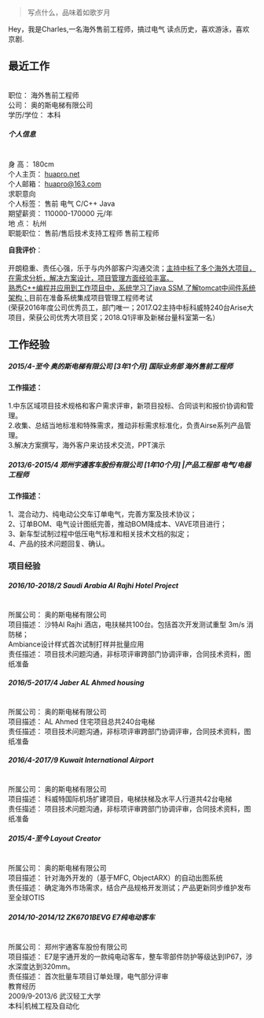 > 写点什么，品味着如歌岁月

Hey，我是Charles,一名海外售前工程师，搞过电气
读点历史，喜欢游泳，喜欢京剧.


## 最近工作

<br>职位：	海外售前工程师
<br>公司：	奥的斯电梯有限公司
<br>学历/学位：	本科
##### 个人信息
<br>身        高：	     180cm
<br>个人主页：	[huapro.net](http://www.huapro.net)
<br>个人邮箱：       [huapro@163.com](mailto:huapro@163.com)
<br>求职意向
<br>个人标签：	售前  电气  C/C++  Java
<br>期望薪资：	110000-170000 元/年
<br>地       点：	   杭州
<br>职能职位：	售前/售后技术支持工程师  售前工程师


**自我评价**：	
<br>开朗稳重、责任心强，乐于与内外部客户沟通交流；<u>主持中标了多个海外大项目，在需求分析，解决方案设计，项目管理方面经验丰富。</u>
<br><u>熟悉C++编程并应用到工作项目中，系统学习了java SSM,了解tomcat中间件系统架构；</u>目前在准备系统集成项目管理工程师考试
<br>(荣获2016年度公司优秀员工，部门唯一；2017.Q2主持中标科威特240台Arise大项目，荣获公司优秀大项目奖；2018.Q1评审及新梯台量科室第一名）

## 工作经验

##### 2015/4-至今	奥的斯电梯有限公司 [3年1个月] 国际业务部 海外售前工程师

**工作描述：**   
<br>1.中东区域项目技术规格和客户需求评审，新项目投标、合同谈判和报价协调和管理。
<br>2.收集、总结当地标准和特殊需求，推动非标需求标准化，负责Airse系列产品管理。
<br>3.解决方案撰写，海外客户来访技术交流，PPT演示

##### 2013/6-2015/4 郑州宇通客车股份有限公司 [1年10个月] |产品工程部 电气/电器工程师
**工作描述：**	
<br>1、混合动力、纯电动公交车订单电气，完善方案及技术协议； 
<br>2、订单BOM、电气设计图纸完善，推动BOM降成本、VAVE项目进行；
<br>3、新车型试制过程中低压电气标准和相关技术文档的拟定；
<br>4、产品的技术问题回复、确认。

### 项目经验

##### 2016/10-2018/2	Saudi Arabia Al Rajhi Hotel Project

<br>所属公司：	奥的斯电梯有限公司
<br>项目描述：	沙特Al Rajhi 酒店，电扶梯共100台。包括首次开发测试重型 3m/s 消防梯；<br>Ambiance设计样式首次试制打样并批量应用
<br>责任描述：	项目技术问题沟通，非标项评审跨部门协调评审，合同技术资料，图纸准备

##### 2016/5-2017/4	Jaber AL Ahmed housing

<br>所属公司：	奥的斯电梯有限公司
<br>项目描述：	AL Ahmed 住宅项目总共240台电梯
<br>责任描述：	项目技术问题沟通，非标项评审跨部门协调评审，合同技术资料，图纸准备

##### 2016/4-2017/9	Kuwait International Airport

<br>所属公司：	奥的斯电梯有限公司
<br>项目描述：	科威特国际机场扩建项目，电梯扶梯及水平人行道共42台电梯
<br>责任描述：	项目技术问题沟通，非标项评审跨部门协调评审，合同技术资料，图纸准备

##### 2015/4-至今	Layout Creator
<br>所属公司：	奥的斯电梯有限公司
<br>项目描述：	针对海外开发的（基于MFC, ObjectARX）的自动出图系统
<br>责任描述：	确定海外市场需求，结合产品规格开发测试；产品更新同步维护发布至全球OTIS
##### 2014/10-2014/12	ZK6701BEVG E7纯电动客车
<br>所属公司：	郑州宇通客车股份有限公司
<br>项目描述：	E7是宇通开发的一款纯电动客车，整车零部件防护等级达到IP67，涉水深度达到320mm。
<br>责任描述：	首次批量车项目订单处理，电气部分评审
<br>教育经历
<br>2009/9-2013/6	武汉轻工大学
<br>本科|机械工程及自动化
